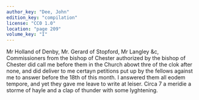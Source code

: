 ```yaml
---
author_key: "Dee, John"
edition_key: "compilation"
license: "CC0 1.0"
location: "page 209"
volume_key: "I"
---
```

Mr Holland of Denby, Mr. Gerard of Stopford, Mr Langley &c, Commissioners from
the bishop of Chester authorized by the bishop of Chester did call me before
them in the Church abowt thre of the clok after none, and did deliver to me
certayn petitions put up by the fellows against me to answer before the 18th of
this month. I answered them all eodem tempore, and yet they gave me leave to
write at leiser. Circa 7 a meridie a storme of hayle and a clap of thunder with
some lyghtening.
